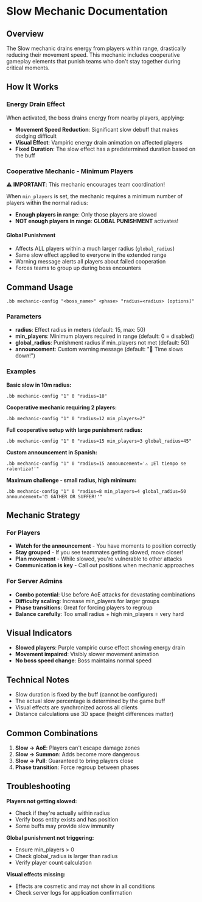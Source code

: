 # Slow Mechanic Documentation

## Overview
The Slow mechanic drains energy from players within range, drastically reducing their movement speed. This mechanic includes cooperative gameplay elements that punish teams who don't stay together during critical moments.

## How It Works

### Energy Drain Effect
When activated, the boss drains energy from nearby players, applying:
- **Movement Speed Reduction**: Significant slow debuff that makes dodging difficult
- **Visual Effect**: Vampiric energy drain animation on affected players
- **Fixed Duration**: The slow effect has a predetermined duration based on the buff

### Cooperative Mechanic - Minimum Players

⚠️ **IMPORTANT**: This mechanic encourages team coordination!

When `min_players` is set, the mechanic requires a minimum number of players within the normal radius:
- **Enough players in range**: Only those players are slowed
- **NOT enough players in range**: **GLOBAL PUNISHMENT** activates!

#### Global Punishment
- Affects ALL players within a much larger radius (`global_radius`)
- Same slow effect applied to everyone in the extended range
- Warning message alerts all players about failed cooperation
- Forces teams to group up during boss encounters

## Command Usage

```
.bb mechanic-config "<boss_name>" <phase> "radius=<radius> [options]"
```

### Parameters

- **radius**: Effect radius in meters (default: 15, max: 50)
- **min_players**: Minimum players required in range (default: 0 = disabled)
- **global_radius**: Punishment radius if min_players not met (default: 50)
- **announcement**: Custom warning message (default: "🐌 Time slows down!")

### Examples

**Basic slow in 10m radius:**
```
.bb mechanic-config "1" 0 "radius=10"
```

**Cooperative mechanic requiring 2 players:**
```
.bb mechanic-config "1" 0 "radius=12 min_players=2"
```

**Full cooperative setup with large punishment radius:**
```
.bb mechanic-config "1" 0 "radius=15 min_players=3 global_radius=45"
```

**Custom announcement in Spanish:**
```
.bb mechanic-config "1" 0 "radius=15 announcement='⚠️ ¡El tiempo se ralentiza!'"
```

**Maximum challenge - small radius, high minimum:**
```
.bb mechanic-config "1" 0 "radius=8 min_players=4 global_radius=50 announcement='⏰ GATHER OR SUFFER!'"
```

## Mechanic Strategy

### For Players
- **Watch for the announcement** - You have moments to position correctly
- **Stay grouped** - If you see teammates getting slowed, move closer!
- **Plan movement** - While slowed, you're vulnerable to other attacks
- **Communication is key** - Call out positions when mechanic approaches

### For Server Admins
- **Combo potential**: Use before AoE attacks for devastating combinations
- **Difficulty scaling**: Increase min_players for larger groups
- **Phase transitions**: Great for forcing players to regroup
- **Balance carefully**: Too small radius + high min_players = very hard

## Visual Indicators

- **Slowed players**: Purple vampiric curse effect showing energy drain
- **Movement impaired**: Visibly slower movement animation
- **No boss speed change**: Boss maintains normal speed

## Technical Notes

- Slow duration is fixed by the buff (cannot be configured)
- The actual slow percentage is determined by the game buff
- Visual effects are synchronized across all clients
- Distance calculations use 3D space (height differences matter)

## Common Combinations

1. **Slow → AoE**: Players can't escape damage zones
2. **Slow → Summon**: Adds become more dangerous
3. **Slow → Pull**: Guaranteed to bring players close
4. **Phase transition**: Force regroup between phases

## Troubleshooting

**Players not getting slowed:**
- Check if they're actually within radius
- Verify boss entity exists and has position
- Some buffs may provide slow immunity

**Global punishment not triggering:**
- Ensure min_players > 0
- Check global_radius is larger than radius
- Verify player count calculation

**Visual effects missing:**
- Effects are cosmetic and may not show in all conditions
- Check server logs for application confirmation